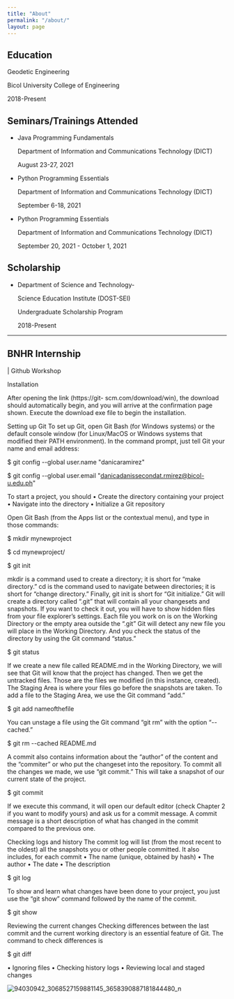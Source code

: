 ```yaml
---
title: "About"
permalink: "/about/"
layout: page
---
```


## Education

Geodetic Engineering

Bicol University College of Engineering

2018-Present

## Seminars/Trainings Attended

 - Java Programming Fundamentals
 
   Department of Information and Communications Technology (DICT)
  
   August 23-27, 2021
  
 - Python Programming Essentials
 
   Department of Information and Communications Technology (DICT)
  
   September 6-18, 2021
  

 - Python Programming Essentials
 
   Department of Information and Communications Technology (DICT)
  
   September 20, 2021 - October 1, 2021
   

## Scholarship

- Department of Science and Technology-

  Science Education Institute (DOST-SEI)

  Undergraduate Scholarship Program

  2018-Present
  
--------------------------------------------------------------------------------------------------------------------------------
  
## BNHR Internship

| Github Workshop

 
Installation

After opening the link (https://git- scm.com/download/win), the download should automatically begin, and you will arrive at the confirmation page shown. Execute the download exe file to begin the installation. 

Setting up Git
To set up Git, open Git Bash (for Windows systems) or the default console window (for Linux/MacOS or Windows systems that modified their PATH environment). In the command prompt, just tell Git your name and email address: 

$ git config --global user.name "danicaramirez"

$ git config --global user.email "danicadanissecondat.rmirez@bicol-u.edu.ph" 

To start a project, you should
•	Create the directory containing your project 
•	Navigate into the directory 
•	Initialize a Git repository 

Open Git Bash (from the Apps list or the contextual menu), and type in those commands: 

$ mkdir mynewproject

$ cd mynewproject/

$ git init

mkdir is a command used to create a directory; it is short for “make directory.” cd is the command used to navigate between directories; it is short for “change directory.” Finally, git init is short for “Git initialize.” Git will create a directory called “.git” that will contain all your changesets and snapshots. If you want to check it out, you will have to show hidden files from your file explorer’s settings. Each file you work on is on the Working Directory or the empty area outside the “.git” 
Git will detect any new file you will place in the Working Directory. And you check the status of the directory by using the Git command “status.” 

$ git status 

If we create a new file called README.md in the Working Directory, we will see that Git will know that the project has changed. Then we get the untracked files. Those are the files we modified (in this instance, created). 
The Staging Area is where your files go before the snapshots are taken. 
To add a file to the Staging Area, we use the Git command “add.” 

$ git add nameofthefile

You can unstage a file using the Git command “git rm” with the option “--cached.” 

$ git rm --cached README.md 

A commit also contains information about the “author” of the content and the “commiter” or who put the changeset into the repository. 
To commit all the changes we made, we use “git commit.” This will take a snapshot of our current state of the project. 

$ git commit 

If we execute this command, it will open our default editor (check Chapter 2 if you want to modify yours) and ask us for a commit message. A commit message is a short description of what has changed in the commit compared to the previous one. 

Checking logs and history 
The commit log will list (from the most recent to the oldest) all the snapshots you or other people committed. It also includes, for each commit 
•	The name (unique, obtained by hash) 
•	The author 
•	The date 
•	The description 

$ git log 

To show and learn what changes have been done to your project, you just use the “git show” command followed by the name of the commit. 

$ git show <name>

Reviewing the current changes 
Checking differences between the last commit and the current working directory is an essential feature of Git. The command to check differences is 

$ git diff 

•	Ignoring files 
•	Checking history logs 
•	Reviewing local and staged changes 













 
 
 

![94030942_3068527159881145_3658390887181844480_n](https://user-images.githubusercontent.com/90082311/135710164-4c26e29e-c3c0-43aa-b653-32b28b26e0c6.jpg)


     
